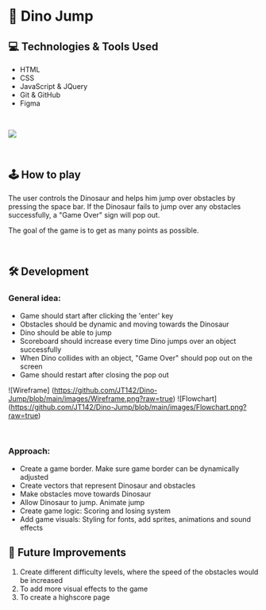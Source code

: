 # 🦖 Dino Jump

## 💻 Technologies & Tools Used
- HTML
- CSS
- JavaScript & JQuery
- Git & GitHub
- Figma 
<br>

![](https://skills.thijs.gg/icons?i=js,html,css,jquery,git,github,figma)

<br>

## 🕹 How to play
The user controls the Dinosaur and helps him jump over obstacles by pressing the space bar. If the Dinosaur fails to jump over any obstacles successfully, a "Game Over" sign will pop out. 

The goal of the game is to get as many points as possible.

<br>

## 🛠 Development 

### General idea:
* Game should start after clicking the 'enter' key
* Obstacles should be dynamic and moving towards the Dinosaur
* Dino should be able to jump
* Scoreboard should increase every time Dino jumps over an object successfully
* When Dino collides with an object, "Game Over" should pop out on the screen 
* Game should restart after closing the pop out

![Wireframe] (https://github.com/JT142/Dino-Jump/blob/main/images/Wireframe.png?raw=true)
![Flowchart] (https://github.com/JT142/Dino-Jump/blob/main/images/Flowchart.png?raw=true)

<br> 

### Approach:
* Create a game border. Make sure game border can be dynamically adjusted 
* Create vectors that represent Dinosaur and obstacles
* Make obstacles move towards Dinosaur 
* Allow Dinosaur to jump. Animate jump
* Create game logic: Scoring and losing system 
* Add game visuals: Styling for fonts, add sprites, animations and sound effects


## 🎈 Future Improvements
<ol>
    <li> Create different difficulty levels, where the speed of the obstacles would be increased </li>
    <li> To add more visual effects to the game </li>
    <li> To create a highscore page </li>
</ol>


